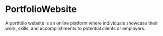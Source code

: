 # PortfolioWebsite
A portfolio website is an online platform where individuals showcase their work, skills, and accomplishments to potential clients or employers.
